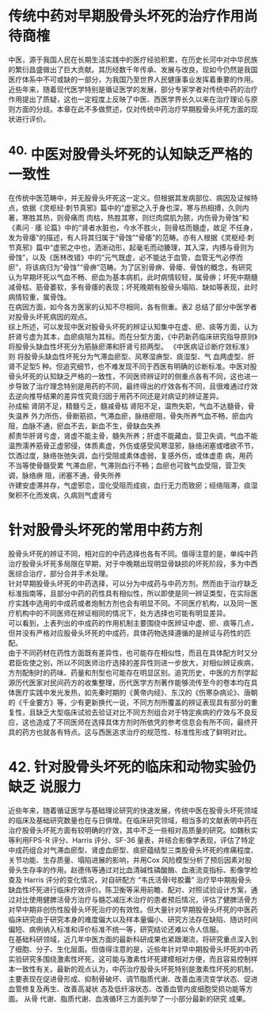 # 传统中药对早期股骨头坏死的治疗作用尚待商榷  
中医，源于我国人民在长期生活实践中的医疗经验积累，在历史长河中对中华民族的繁衍昌盛做出了巨大贡献。其历经数千年传承、发展与改良，现如今仍然是我国医疗体系中不可或缺的一部分，为我国乃至世界人民健康事业发挥着重要的作用。  
近些年来，随着现代医学特别是循证医学的发展，部分专家学者对传统中药的治疗作用提出了质疑，这也一定程度上反映了中医、西医学界长久以来在治疗理论与原则方面的分歧。本章在此不多做赘述，仅对传统中药治疗早期股骨头坏死方面的现状进行评价。  
# $^{40.}$ 中医对股骨头坏死的认知缺乏严格的一致性  
在传统中医范畴中，并无股骨头坏死这一定义。但根据其发病部位、病因及证候特点，依据《灵枢经·刺节真邪》篇中的“虚邪之入于身也深，寒与热相搏，久则内著，寒胜其热，则骨痛而 肉枯，热胜其寒，则烂肉腐肌为脓，内伤骨为骨蚀”和《素问 · 痿 论篇》中的“肾者水脏也，今水不胜火，则骨枯而髓虚，故足 不任身，发为骨痿”的描述，有人将其归属于“骨蚀”“骨痿”的范畴。亦有人根据《灵枢经·刺节真邪》篇中“虚邪之中也，洒淅动形，起毫毛而动腠理，其入深，内搏与骨则为骨蚀”，以及《医林改错》中的“元气既虚，必不能达于血管，血管无气必停而瘀”，将该病归为“骨蚀”“骨痹”范畴。为了区别骨痹、骨瘘、骨蚀的概念，有研究认为早期坏死以气血不畅、瘀血为基本病机，此时病情较轻，属骨痹；坏死中期髓减骨枯、筋骨萎软，多有骨痿的表现；坏死晚期有股骨头塌陷、缺如等表现，此时病情较重，属骨蚀。  
在病因方面，如今各方医家的认知不尽相同，各有侧重。表2 总结了部分中医学者对股骨头坏死病因的观点。  
综上所述，可以发现中医对股骨头坏死的辨证认知集中在虚、瘀、痰等方面，认为肝肾亏虚为其本，血瘀痰阻为其标。而在分型方面，《中药新药临床研究指导原则》将股骨头缺血性坏死分为筋脉瘀滞和肝肾亏损两型。 《中医病证诊断疗效标准》则 将股骨头缺血性坏死分为气滞血瘀型、风寒湿痹型、痰湿型、气 血两虚型、肝肾不足型5 种。但追究细节，也不难发现不同于西医有明确的诊断标准。中医对股骨头坏死的认知缺乏严格的一致性，不同医师辨证时的侧重点各有不同，这也进一步导致了治疗理念特别是用药的不同，最终得出的疗效各有不同，且很难通过疗效去逆向推导结果的差异性究竟归因于用药不同还是对病证的辨证差异。  
孙成榆 肾阴不足，精髓亏乏，髓减骨枯 肾阳不足，温煦失职，气血不达髓骨，骨失温养 外力所伤，骨断筋损，气滞血瘀，脉络瘀阻，骨失所养气血不畅，瘀血内阻，血脉不通，瘀血不去，新血不生，骨缺血失养  
郝贵华肝肾亏虚，肾虚不能主骨，髓失所养；肝虚不能藏血，营卫失调，气血不能温煦濡养筋骨正虚邪侵，体质素虚，外伤或感受风寒湿邪，脉络闭塞或嗜欲不节，饮酒过度，脉络张弛失调，血行受阻或素体虚弱，复感外伤，或体虚患 病，用药不当等使骨髓受累 气滞血瘀，气滞则血行不畅；血瘀也可致气血受阻，营卫失调，脉络痹 阻，闭塞不通，骨失所养  
许建安虚滞并存，气虚邪恋，湿化受阻而成痰，血行无力而致瘀；经络阻滞，痰湿聚积不化而发病，久病则气虚肾亏  
#  针对股骨头坏死的常用中药方剂  
股骨头坏死的辨证不同，相对应的中药选择也各有不同。值得注意的是，单纯中药治疗股骨头坏死多局限在早期，对于中晚期出现明显骨缺损的坏死阶段，多为中西医综合治疗，部分合并手术处理。  
针对早期股骨头坏死的中药选择，可以分为中成药与中药方剂。然而由于治疗缺乏标准指南等，且部分中药的药性具有相似性，所以即使是同一辨证类型，在实际医疗实践中选用的中成药或者炮制方剂也会有明显不同。不同医疗机构，以及同一医疗机构中的不同医师在辨证相同的情况下，处方选择也可能有明显差异。  
可以看到，上表列出的中成药的作用机制主要围绕中医辨证中虚、瘀、痰等几点，但并没有严格对应股骨头坏死的中成药，具体药物选择遵循的是辨证与药性的匹配。  
由于不同药材在药性方面既有差异性，也可能存在相似性，而且在具体配方时又分君臣佐使之别，所以不同医师治疗选择的差异性则进一步放大，对相似辨证疾病，方剂配制时的药味、药量和剂型也可能存在明显区别。追究历史，中医的方剂学起源历代医家对民间药方的收集整理，历代医学方剂著作能够流传至今的卷本均在具体医疗实践中发光发热，如先秦时期的《黄帝内经》、东汉的《伤寒杂病论》、唐朝的《千金要方》等，少有更新换代一说，不同方剂所覆盖的辨证表现具有部分的重复性，且缺乏大型临床试验去验证对比不同方剂组合对于特定疾病的疗效与不良反应，这也造成了不同医师在选择具体方剂时所依凭的参考信息会有所不同，最终开具的药方也就各有特点。这与西医追求治疗的规范性、标准性形成了鲜明对比。  
# 42.  针对股骨头坏死的临床和动物实验仍缺乏  说服力  
近些年来，随着循证医学与基础理论研究的快速发展，传统中医在股骨头坏死领域的临床及基础研究数量也在与日俱增。在临床研究领域，相当多的文献表明中药在治疗股骨头坏死方面有较明确的疗效，其中不乏一些相对高质量的研究。如魏秋实等利用FPS-R 评分、Harris 评分、SF-36 量表，并结合影像学表现，评估了特定中成药组合对气滞血瘀型、肾虚血瘀型、痰瘀蕴结型三类股骨头坏死的疼痛程度、关节功能、生存质量、塌陷进展的影响，并用Cox 风险模型分析了预后因素对股骨头生存率的作用。赵德伟等通过对比血清碱性磷酸酶、血液流变指标、影像学检查及 Harris  评分的变化情况，对自研配方 “韦氏活骨Ⅰ号胶囊” 治疗早中期股骨头缺血性坏死进行临床疗效评价。陈卫衡等采用前瞻、配对、对照试验设计方案，通过对比使用健脾活骨方治疗与髓芯减压术治疗的患者预后情况，评估了健脾活骨方对早中期非创伤性股骨头坏死治疗的有效性。但大量针对早期股骨头坏死的中医药临床研究由于研究本身的难度偏大以及样本量偏小、研究方法存在缺陷、随访时间偏短、病例纳入标准和评价标准不统一等，研究结论还难以令人信服。  
在基础科研领域，近几年中医方面的最新科研成果也紧跟潮流，将研究重点深入到了细胞、分子、生化层面。但值得注意的是，近些年针对早中期股骨头坏死的中药实验研究多围绕激素性坏死，这可能与激素性坏死建模相对方便，而且容易控制样本一致性有关。最新的观点认为，中药治疗股骨头坏死特别是激素性坏死的机制，主要表现在促进骨形成、抑制骨破坏、调节脂质代谢、改善血液流变学状态、促进血管修复及再生、改善高凝状 态及低纤溶状态、改善血管内皮细胞受损功能等方面。 从骨 代谢、脂质代谢、血液循环三方面列举了一小部分最新的研究 成果。  